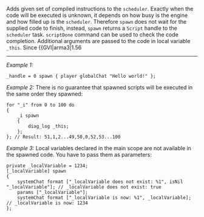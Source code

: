Adds given set of compiled instructions to the `scheduler`.
Exactly when the code will be executed is unknown, it depends on how busy is the engine and how filled up is the `scheduler`.
Therefore `spawn` does not wait for the supplied code to finish, instead, `spawn` returns a `Script` handle to the `scheduler` task.
`scriptDone` command can be used to check the code completion. Additional arguments are passed to the code in local variable `_this`.
Since {{GVI|arma3|1.56


---
*Example 1:*
```sqf
_handle = 0 spawn { player globalChat "Hello world!" };
```

*Example 2:*
There is no guarantee that spawned scripts will be executed in the same order they spawned: 

```sqf
for "_i" from 0 to 100 do
{
	_i spawn
	{
		diag_log _this;
	};
}; // Result: 51,1,2...49,50,0,52,53...100
```

*Example 3:*
Local variables declared in the main scope are not available in the spawned code. You have to pass them as parameters:

```sqf
private _localVariable = 1234;
[_localVariable] spawn 
{
	systemChat format ["_localVariable does not exist: %1", isNil "_localVariable"]; // _localVariable does not exist: true
	params ["_localVariable"];
	systemChat format ["_localVariable is now: %1", _localVariable]; // _localVariable is now: 1234
};
```